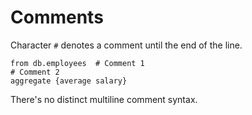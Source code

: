 # Comments

Character `#` denotes a comment until the end of the line.

```prql
from db.employees  # Comment 1
# Comment 2
aggregate {average salary}
```

There's no distinct multiline comment syntax.
